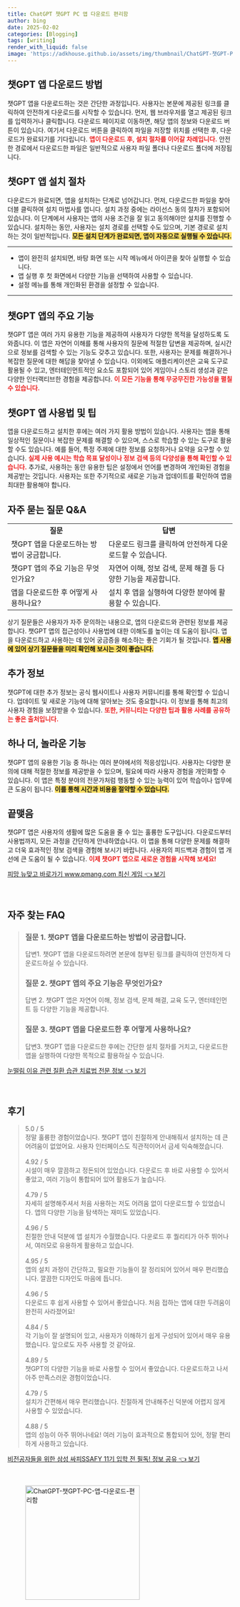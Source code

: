 ```yaml
---
title: ChatGPT 챗GPT PC 앱 다운로드 편리함
author: bing
date: 2025-02-02
categories: [Blogging]
tags: [writing]
render_with_liquid: false
image: 'https://adkhouse.github.io/assets/img/thumbnail/ChatGPT-챗GPT-PC-앱-다운로드-편리함.webp'
---
```



<h2 id='챗GPT_앱_다운로드_방법'>챗GPT 앱 다운로드 방법</h2>

<p>챗GPT 앱을 다운로드하는 것은 간단한 과정입니다. 사용자는 본문에 제공된 링크를 클릭하여 안전하게 다운로드를 시작할 수 있습니다. 먼저, 웹 브라우저를 열고 제공된 링크를 입력하거나 클릭합니다. 다운로드 페이지로 이동하면, 해당 앱의 정보와 다운로드 버튼이 있습니다. 여기서 다운로드 버튼을 클릭하여 파일을 저장할 위치를 선택한 후, 다운로드가 완료되기를 기다립니다. <b><span style="color: #ee2323;">앱이 다운로드 후, 설치 절차를 이어갈 차례입니다.</span></b> 안전한 경로에서 다운로드한 파일은 일반적으로 사용자 파일 폴더나 다운로드 폴더에 저장됩니다.</p>

<h2 id='챗GPT_앱_설치_절차'>챗GPT 앱 설치 절차</h2>

<p>다운로드가 완료되면, 앱을 설치하는 단계로 넘어갑니다. 먼저, 다운로드한 파일을 찾아 더블 클릭하여 설치 마법사를 엽니다. 설치 과정 중에는 라이선스 동의 절차가 포함되어 있습니다. 이 단계에서 사용자는 앱의 사용 조건을 잘 읽고 동의해야만 설치를 진행할 수 있습니다. 설치하는 동안, 사용자는 설치 경로를 선택할 수도 있으며, 기본 경로로 설치하는 것이 일반적입니다. <b><span style="background-color: #ffe066;">모든 설치 단계가 완료되면, 앱이 자동으로 실행될 수 있습니다.</span></b></p>

<hr />

<ul>
    <li>앱이 완전히 설치되면, 바탕 화면 또는 시작 메뉴에서 아이콘을 찾아 실행할 수 있습니다.</li>
    <li>앱 실행 후 첫 화면에서 다양한 기능을 선택하여 사용할 수 있습니다.</li>
    <li>설정 메뉴를 통해 개인화된 환경을 설정할 수 있습니다.</li>
</ul>

<hr />

<h2 id='주요_기능'>챗GPT 앱의 주요 기능</h2>

<p>챗GPT 앱은 여러 가지 유용한 기능을 제공하여 사용자가 다양한 목적을 달성하도록 도와줍니다. 이 앱은 자연어 이해를 통해 사용자의 질문에 적절한 답변을 제공하며, 실시간으로 정보를 검색할 수 있는 기능도 갖추고 있습니다. 또한, 사용자는 문제를 해결하거나 복잡한 질문에 대한 해답을 찾아낼 수 있습니다. 이외에도 애플리케이션은 교육 도구로 활용될 수 있고, 엔터테인먼트적인 요소도 포함되어 있어 게임이나 스토리 생성과 같은 다양한 인터랙티브한 경험을 제공합니다. <b><span style="color: #ee2323;">이 모든 기능을 통해 무궁무진한 가능성을 펼칠 수 있습니다.</span></b></p>

<h2 id='사용법_및_팁'>챗GPT 앱 사용법 및 팁</h2>

<p>앱을 다운로드하고 설치한 후에는 여러 가지 활용 방법이 있습니다. 사용자는 앱을 통해 일상적인 질문이나 복잡한 문제를 해결할 수 있으며, 스스로 학습할 수 있는 도구로 활용할 수도 있습니다. 예를 들어, 특정 주제에 대한 정보를 요청하거나 요약을 요구할 수 있습니다. <b><span style="color: #ee2323;">실제 사용 예시는 학습 목표 달성이나 정보 검색 등의 다양성을 통해 확인할 수 있습니다.</span></b> 추가로, 사용하는 동안 유용한 팁은 설정에서 언어를 변경하여 개인화된 경험을 제공받는 것입니다. 사용자는 또한 주기적으로 새로운 기능과 업데이트를 확인하여 앱을 최대한 활용해야 합니다.</p>

<h2 id='자주_묻는_질문'>자주 묻는 질문 Q&A</h2>

<table>
    <tr>
        <td style="text-align: center; height: 17px;"><b>질문</b></td>
        <td style="text-align: center; height: 17px;"><b>답변</b></td>
    </tr>
    <tr>
        <td>챗GPT 앱을 다운로드하는 방법이 궁금합니다.</td>
        <td>다운로드 링크를 클릭하여 안전하게 다운로드할 수 있습니다. </td>
    </tr>
    <tr>
        <td>챗GPT 앱의 주요 기능은 무엇인가요?</td>
        <td>자연어 이해, 정보 검색, 문제 해결 등 다양한 기능을 제공합니다.</td>
    </tr>
    <tr>
        <td>앱을 다운로드한 후 어떻게 사용하나요?</td>
        <td>설치 후 앱을 실행하여 다양한 분야에 활용할 수 있습니다.</td>
    </tr>
</table>

<p>상기 질문들은 사용자가 자주 문의하는 내용으로, 앱의 다운로드와 관련된 정보를 제공합니다. 챗GPT 앱의 접근성이나 사용법에 대한 이해도를 높이는 데 도움이 됩니다. 앱을 다운로드하고 사용하는 데 있어 궁금증을 해소하는 좋은 기회가 될 것입니다. <b><span style="background-color: #ffe066;">앱 사용에 있어 상기 질문들을 미리 확인해 보시는 것이 좋습니다.</span></b></p>

<h2 id='추가_정보'>추가 정보</h2>

<p>챗GPT에 대한 추가 정보는 공식 웹사이트나 사용자 커뮤니티를 통해 확인할 수 있습니다. 업데이트 및 새로운 기능에 대해 알아보는 것도 중요합니다. 이 정보를 통해 최고의 사용자 경험을 보장받을 수 있습니다. <b><span style="color: #ee2323;">또한, 커뮤니티는 다양한 팁과 활용 사례를 공유하는 좋은 출처입니다.</span></b></p>

<h2 id='하나더의_기능'>하나 더, 놀라운 기능</h2>

<p>챗GPT 앱의 유용한 기능 중 하나는 여러 분야에서의 적응성입니다. 사용자는 다양한 문의에 대해 적절한 정보를 제공받을 수 있으며, 필요에 따라 사용자 경험을 개인화할 수 있습니다. 이 앱은 특정 분야의 전문가처럼 행동할 수 있는 능력이 있어 학습이나 업무에 큰 도움이 됩니다. <b><span style="background-color: #ffe066;">이를 통해 시간과 비용을 절약할 수 있습니다.</span></b></p>

<h2 id='끝맺음'>끝맺음</h2>

<p>챗GPT 앱은 사용자의 생활에 많은 도움을 줄 수 있는 훌륭한 도구입니다. 다운로드부터 사용법까지, 모든 과정을 간단하게 안내하였습니다. 이 앱을 통해 다양한 문제를 해결하고 더욱 효과적인 정보 검색을 경험해 보시기 바랍니다. 사용자의 피드백과 경험이 앱 개선에 큰 도움이 될 수 있습니다. <b><span style="color: #ee2323;">이제 챗GPT 앱으로 새로운 경험을 시작해 보세요!</span></b></p>


<p><a class="click-button" title="피망 뉴맞고 바로가기 www.pmang.com 최신 게임" href="https://adkhouse.github.io/posts/%ED%94%BC%EB%A7%9D-%EB%89%B4%EB%A7%9E%EA%B3%A0-%EB%B0%94%EB%A1%9C%EA%B0%80%EA%B8%B0-www.pmang.com-%EC%B5%9C%EC%8B%A0-%EA%B2%8C%EC%9E%84/" rel="dofollow">피망 뉴맞고 바로가기 www.pmang.com 최신 게임 👈 보기</a></p><br>
<h2 id='자주_찾는_FAQ'>자주 찾는 FAQ</h2>
<div itemscope="" itemtype="https://schema.org/FAQPage"> 
<blockquote> 
<div itemscope="" itemprop="mainEntity" itemtype="https://schema.org/Question"> 
<h3 itemprop="name">질문 1. 챗GPT 앱을 다운로드하는 방법이 궁금합니다.</h3> 
<div itemscope="" itemprop="acceptedAnswer" itemtype="https://schema.org/Answer"> 
<span itemprop="text"> 
<p>답변1. 챗GPT 앱을 다운로드하려면 본문에 첨부된 링크를 클릭하여 안전하게 다운로드하실 수 있습니다.</p> 
</span> 
</div> 
</div> 
<div itemscope="" itemprop="mainEntity" itemtype="https://schema.org/Question"> 
<h3 itemprop="name">질문 2. 챗GPT 앱의 주요 기능은 무엇인가요?</h3> 
<div itemscope="" itemprop="acceptedAnswer" itemtype="https://schema.org/Answer"> 
<span itemprop="text"> 
<p>답변 2. 챗GPT 앱은 자연어 이해, 정보 검색, 문제 해결, 교육 도구, 엔터테인먼트 등 다양한 기능을 제공합니다.</p> 
</span> 
</div> 
</div> 
<div itemscope="" itemprop="mainEntity" itemtype="https://schema.org/Question"> 
<h3 itemprop="name">질문 3. 챗GPT 앱을 다운로드한 후 어떻게 사용하나요?</h3> 
<div itemscope="" itemprop="acceptedAnswer" itemtype="https://schema.org/Answer"> 
<span itemprop="text"> 
<p>답변3. 챗GPT 앱을 다운로드한 후에는 간단한 설치 절차를 거치고, 다운로드한 앱을 실행하여 다양한 목적으로 활용하실 수 있습니다.</p> 
</span> 
</div> 
</div> 
</blockquote> 
</div>
<p><a class="click-button" title="눈떨림 이유 관련 질환 습관 치료법 전문 정보" href="https://adkhouse.github.io/posts/%EB%88%88%EB%96%A8%EB%A6%BC-%EC%9D%B4%EC%9C%A0-%EA%B4%80%EB%A0%A8-%EC%A7%88%ED%99%98-%EC%8A%B5%EA%B4%80-%EC%B9%98%EB%A3%8C%EB%B2%95-%EC%A0%84%EB%AC%B8-%EC%A0%95%EB%B3%B4/" rel="dofollow">눈떨림 이유 관련 질환 습관 치료법 전문 정보 👈 보기</a></p><br>
<h2 id='후기'>후기</h2>
<div itemscope itemtype="https://schema.org/Product">
  <blockquote>
  <div itemprop="review" itemscope itemtype="https://schema.org/Review">
      <div itemprop="reviewRating" itemscope itemtype="https://schema.org/Rating"> <span itemprop="ratingValue">5.0</span> / <span itemprop="bestRating">5</span> </div>
      <span itemprop="reviewBody">정말 훌륭한 경험이었습니다. 챗GPT 앱이 친절하게 안내해줘서 설치하는 데 큰 어려움이 없었어요. 사용자 인터페이스도 직관적이어서 금세 익숙해졌습니다.</span>
  </div>
  <br>
  <div itemprop="review" itemscope itemtype="https://schema.org/Review">
      <div itemprop="reviewRating" itemscope itemtype="https://schema.org/Rating"> <span itemprop="ratingValue">4.92</span> / <span itemprop="bestRating">5</span> </div>
      <span itemprop="reviewBody">시설이 매우 깔끔하고 정돈되어 있었습니다. 다운로드 후 바로 사용할 수 있어서 좋았고, 여러 기능이 통합되어 있어 활용도가 높습니다.</span>
  </div>
  <br>
  <div itemprop="review" itemscope itemtype="https://schema.org/Review">
      <div itemprop="reviewRating" itemscope itemtype="https://schema.org/Rating"> <span itemprop="ratingValue">4.79</span> / <span itemprop="bestRating">5</span> </div>
      <span itemprop="reviewBody">자세히 설명해주셔서 처음 사용하는 저도 어려움 없이 다운로드할 수 있었습니다. 앱의 다양한 기능을 탐색하는 재미도 있었습니다.</span>
  </div>
  <br>
  <div itemprop="review" itemscope itemtype="https://schema.org/Review">
      <div itemprop="reviewRating" itemscope itemtype="https://schema.org/Rating"> <span itemprop="ratingValue">4.96</span> / <span itemprop="bestRating">5</span> </div>
      <span itemprop="reviewBody">친절한 안내 덕분에 앱 설치가 수월했습니다. 다운로드 후 퀄리티가 아주 뛰어나서, 여러모로 유용하게 활용하고 있습니다.</span>
  </div>
  <br>
  <div itemprop="review" itemscope itemtype="https://schema.org/Review">
      <div itemprop="reviewRating" itemscope itemtype="https://schema.org/Rating"> <span itemprop="ratingValue">4.95</span> / <span itemprop="bestRating">5</span> </div>
      <span itemprop="reviewBody">앱의 설치 과정이 간단하고, 필요한 기능들이 잘 정리되어 있어서 매우 편리했습니다. 깔끔한 디자인도 마음에 듭니다.</span>
  </div>
  <br>
  <div itemprop="review" itemscope itemtype="https://schema.org/Review">
      <div itemprop="reviewRating" itemscope itemtype="https://schema.org/Rating"> <span itemprop="ratingValue">4.96</span> / <span itemprop="bestRating">5</span> </div>
      <span itemprop="reviewBody">다운로드 후 쉽게 사용할 수 있어서 좋았습니다. 처음 접하는 앱에 대한 두려움이 완전히 사라졌어요!</span>
  </div>
  <br>
  <div itemprop="review" itemscope itemtype="https://schema.org/Review">
      <div itemprop="reviewRating" itemscope itemtype="https://schema.org/Rating"> <span itemprop="ratingValue">4.84</span> / <span itemprop="bestRating">5</span> </div>
      <span itemprop="reviewBody">각 기능이 잘 설명되어 있고, 사용자가 이해하기 쉽게 구성되어 있어서 매우 유용했습니다. 앞으로도 자주 사용할 것 같아요.</span>
  </div>
  <br>
  <div itemprop="review" itemscope itemtype="https://schema.org/Review">
      <div itemprop="reviewRating" itemscope itemtype="https://schema.org/Rating"> <span itemprop="ratingValue">4.89</span> / <span itemprop="bestRating">5</span> </div>
      <span itemprop="reviewBody">챗GPT의 다양한 기능을 바로 사용할 수 있어서 좋았습니다. 다운로드하고 나서 아주 만족스러운 경험이었습니다.</span>
  </div>
  <br>
  <div itemprop="review" itemscope itemtype="https://schema.org/Review">
      <div itemprop="reviewRating" itemscope itemtype="https://schema.org/Rating"> <span itemprop="ratingValue">4.79</span> / <span itemprop="bestRating">5</span> </div>
      <span itemprop="reviewBody">설치가 간편해서 매우 편리했습니다. 친절하게 안내해주신 덕분에 어렵지 않게 사용할 수 있었습니다.</span>
  </div>
  <br>
  <div itemprop="review" itemscope itemtype="https://schema.org/Review">
      <div itemprop="reviewRating" itemscope itemtype="https://schema.org/Rating"> <span itemprop="ratingValue">4.88</span> / <span itemprop="bestRating">5</span> </div>
      <span itemprop="reviewBody">앱의 성능이 아주 뛰어나네요! 여러 기능이 효과적으로 통합되어 있어, 정말 편리하게 사용하고 있습니다.</span>
  </div>
  </blockquote>
</div>
<p><a class="click-button" title="비전공자들을 위한 삼성 싸피SSAFY 11기 입학 전 필독! 정보 공유" href="https://adkhouse.github.io/posts/%EB%B9%84%EC%A0%84%EA%B3%B5%EC%9E%90%EB%93%A4%EC%9D%84-%EC%9C%84%ED%95%9C-%EC%82%BC%EC%84%B1-%EC%8B%B8%ED%94%BCSSAFY-11%EA%B8%B0-%EC%9E%85%ED%95%99-%EC%A0%84-%ED%95%84%EB%8F%85!-%EC%A0%95%EB%B3%B4-%EA%B3%B5%EC%9C%A0/" rel="dofollow">비전공자들을 위한 삼성 싸피SSAFY 11기 입학 전 필독! 정보 공유 👈 보기</a></p><br>
<figure class="image"><img src="https://adkhouse.github.io/assets/img/thumbnail/ChatGPT-챗GPT-PC-앱-다운로드-편리함.webp" alt="ChatGPT-챗GPT-PC-앱-다운로드-편리함" width="256" height="256"></figure>
